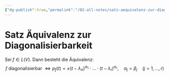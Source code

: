 ```yaml
---
{"dg-publish":true,"permalink":"/02-all-notes/satz-aequivalenz-zur-diagonalisierbarkeit/","dgHomeLink":true,"dgPassFrontmatter":false}
---
```



# Satz Äquivalenz zur Diagonalisierbarkeit

Sei $f\in L(V)$. Dann besteht die Äquivalenz: $$f\text{ diagonalisierbar }\iff p_f(t)=\pm(t-\lambda_n)^{\alpha_1}\cdot...\cdot(t-\lambda_r)^{\alpha_r}, \quad\alpha_j=\beta_j \quad(j=1,...,r)$$
